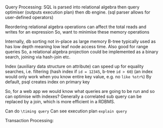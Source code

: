 <!-- SPDX-License-Identifier: zlib-acknowledgement -->
Query Processing:
SQL is parsed into relational algebra then query optimiser (outputs execution plan) then db engine.
(sql parser allows for user-defined operators)

Reordering relational algebra operations can affect the total reads and writes for an expression
So, want to minimise these memory operations

Internally, db sorting not in-place as large memory 
B-tree typically used as has low depth meaning low leaf node access time. Also good for range queries
So, a relational algebra projection could be implemented as a binary search, joining via hash-join etc.

Index (auxiliary data structure on attribute) can speed up for equality searches, i.e. filtering
(hash index if `id = 12345`, b-tree `id > 60`)
(an index would only work when you know entire key value, e.g. no `like %str%`)
By default, psql creates index on primary key

So, for a web app we would know what queries are going to be run and so can optimise with indexes?
Generally a correlated sub query can be replaced by a join, which is more efficient in a RDBMS.

Can do `\timing query`
Can see execution plan `explain query`

Transaction Processing:
